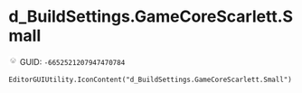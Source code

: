 # d_BuildSettings.GameCoreScarlett.Small
![](/img/d_BuildSettings.GameCoreScarlett.Small.png)
GUID: `-6652521207947470784`
```
EditorGUIUtility.IconContent("d_BuildSettings.GameCoreScarlett.Small")
```
